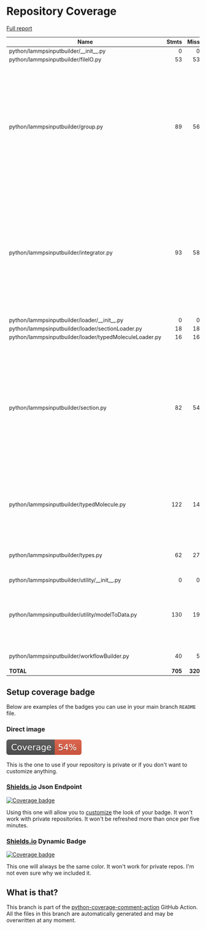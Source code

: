 # Repository Coverage

[Full report](https://htmlpreview.github.io/?https://github.com/madreher/LammpsInputBuilder/blob/python-coverage-comment-action-data/htmlcov/index.html)

| Name                                                    |    Stmts |     Miss |   Cover |   Missing |
|-------------------------------------------------------- | -------: | -------: | ------: | --------: |
| python/lammpsinputbuilder/\_\_init\_\_.py               |        0 |        0 |    100% |           |
| python/lammpsinputbuilder/fileIO.py                     |       53 |       53 |      0% |      1-83 |
| python/lammpsinputbuilder/group.py                      |       89 |       56 |     37% |9, 12-15, 19, 22, 25, 30-31, 34-37, 41-44, 47-54, 57, 67-69, 75-79, 83-91, 94-98, 101, 108-110, 114-116, 119, 122 |
| python/lammpsinputbuilder/integrator.py                 |       93 |       58 |     38% |10, 13-15, 18, 21, 24, 27, 34-36, 39-41, 44, 48-50, 53-57, 60-64, 68, 71, 74, 85-90, 93-100, 103-110, 114, 117, 120-122 |
| python/lammpsinputbuilder/loader/\_\_init\_\_.py        |        0 |        0 |    100% |           |
| python/lammpsinputbuilder/loader/sectionLoader.py       |       18 |       18 |      0% |      1-24 |
| python/lammpsinputbuilder/loader/typedMoleculeLoader.py |       16 |       16 |      0% |      1-22 |
| python/lammpsinputbuilder/section.py                    |       82 |       54 |     34% |7, 10-13, 16-17, 20-23, 26, 29, 35-36, 39, 42-45, 48-49, 52, 55, 59-60, 63-66, 69-77, 80-84, 87, 90, 94-95, 98, 101-104, 107-108 |
| python/lammpsinputbuilder/typedMolecule.py              |      122 |       14 |     89% |43, 46, 49, 52, 74, 76, 84, 95-98, 109, 116, 146, 164 |
| python/lammpsinputbuilder/types.py                      |       62 |       27 |     56% |14-21, 24-33, 46-49, 52-57, 70, 75, 78 |
| python/lammpsinputbuilder/utility/\_\_init\_\_.py       |        0 |        0 |    100% |           |
| python/lammpsinputbuilder/utility/modelToData.py        |      130 |       19 |     85% |35, 39, 94, 114, 133, 155-158, 172, 176-186 |
| python/lammpsinputbuilder/workflowBuilder.py            |       40 |        5 |     88% |20, 24, 27, 32, 59 |
|                                               **TOTAL** |  **705** |  **320** | **55%** |           |


## Setup coverage badge

Below are examples of the badges you can use in your main branch `README` file.

### Direct image

[![Coverage badge](https://raw.githubusercontent.com/madreher/LammpsInputBuilder/python-coverage-comment-action-data/badge.svg)](https://htmlpreview.github.io/?https://github.com/madreher/LammpsInputBuilder/blob/python-coverage-comment-action-data/htmlcov/index.html)

This is the one to use if your repository is private or if you don't want to customize anything.

### [Shields.io](https://shields.io) Json Endpoint

[![Coverage badge](https://img.shields.io/endpoint?url=https://raw.githubusercontent.com/madreher/LammpsInputBuilder/python-coverage-comment-action-data/endpoint.json)](https://htmlpreview.github.io/?https://github.com/madreher/LammpsInputBuilder/blob/python-coverage-comment-action-data/htmlcov/index.html)

Using this one will allow you to [customize](https://shields.io/endpoint) the look of your badge.
It won't work with private repositories. It won't be refreshed more than once per five minutes.

### [Shields.io](https://shields.io) Dynamic Badge

[![Coverage badge](https://img.shields.io/badge/dynamic/json?color=brightgreen&label=coverage&query=%24.message&url=https%3A%2F%2Fraw.githubusercontent.com%2Fmadreher%2FLammpsInputBuilder%2Fpython-coverage-comment-action-data%2Fendpoint.json)](https://htmlpreview.github.io/?https://github.com/madreher/LammpsInputBuilder/blob/python-coverage-comment-action-data/htmlcov/index.html)

This one will always be the same color. It won't work for private repos. I'm not even sure why we included it.

## What is that?

This branch is part of the
[python-coverage-comment-action](https://github.com/marketplace/actions/python-coverage-comment)
GitHub Action. All the files in this branch are automatically generated and may be
overwritten at any moment.